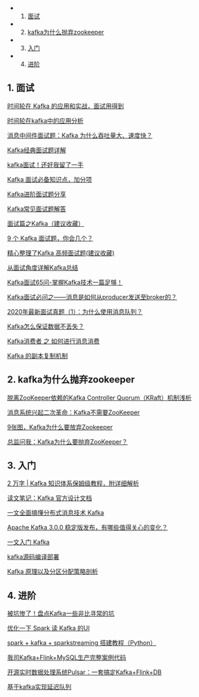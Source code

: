 <!-- vscode-markdown-toc -->
* 1. [面试](#)
* 2. [kafka为什么抛弃zookeeper](#kafkazookeeper)
* 3. [入门](#-1)
* 4. [进阶](#-1)

<!-- vscode-markdown-toc-config
	numbering=true
	autoSave=true
	/vscode-markdown-toc-config -->
<!-- /vscode-markdown-toc -->

##  1. <a name=''></a>面试

[时间轮在 Kafka 的应用和实战，面试用得到](https://mp.weixin.qq.com/s/H7VjG29ClGbVZofIXp6w-g)

[时间轮在kafka中的应用分析](https://mp.weixin.qq.com/s/nYokg1QnVrHjNNT36k5tig)

[消息中间件面试题：Kafka 为什么吞吐量大、速度快？](https://mp.weixin.qq.com/s/XfttlDqBFKsWt2yFSnshhg)

[Kafka经典面试题详解](https://mp.weixin.qq.com/s/zH5LUO_C6lgMpa3EfDoaLw)

[kafka面试！还好我留了一手](https://mp.weixin.qq.com/s/YHeVcCeSW5-tEgOqB8Tf7g)

[Kafka 面试必备知识点，加分项](https://mp.weixin.qq.com/s/HHrBMT_q-X3mmR6lI27-mQ)

[Kafka进阶面试题分享](https://mp.weixin.qq.com/s/wiyInPLv4eQLZdfxQ3JSOQ)

[Kafka常见面试题解答](https://mp.weixin.qq.com/s/V7ZLLYUHbbJ8amr1voXbpQ)

[面试篇之Kafka（建议收藏）](https://mp.weixin.qq.com/s/2tYewyUrXiutsoMxTLofJQ)

[9 个 Kafka 面试题，你会几个？](https://mp.weixin.qq.com/s/LAXrK6WT1bv7I63BmvpXQg)

[精心整理了Kafka 高频面试题(建议收藏)](https://mp.weixin.qq.com/s/mme6MgnflUw0q1ybm6XOcw)

[从面试角度详解Kafka总结](https://mp.weixin.qq.com/s/wxWZ77Qc32MMTIjpOvY9cA)

[Kafka面试65问-掌握Kafka技术一篇足够！](https://mp.weixin.qq.com/s/hKWiQCVDsK9ggoXFPbglGQ)

[Kafka面试必问之——消息是如何从producer发送至broker的？](https://mp.weixin.qq.com/s/1szFCCrxnL4ksjnQ7OA44g)

[2020年最新面试真题（1）：为什么使用消息队列？](https://mp.weixin.qq.com/s/iiiScZV4GtgPRNFqgj7UdA)

[Kafka怎么保证数据不丢失？](https://mp.weixin.qq.com/s/vFlAUqA3pyqRk0LlsiGkrQ)

[Kafka消费者 之 如何进行消息消费](https://mp.weixin.qq.com/s/Cp5cBkoxUYwxJk-8vq4eQg)

[Kafka 的副本复制机制](https://www.jianshu.com/p/d9042af41db3)

##  2. <a name='kafkazookeeper'></a>kafka为什么抛弃zookeeper

[脱离ZooKeeper依赖的Kafka Controller Quorum（KRaft）机制浅析](https://mp.weixin.qq.com/s/TP3DoAi-B-aC3JpR50XDqQ)

[消息系统兴起二次革命：Kafka不需要ZooKeeper](https://mp.weixin.qq.com/s/ev6NM6hptltQBuTaCHJCQQ)

[9张图，Kafka为什么要放弃Zookeeper](https://mp.weixin.qq.com/s/bBW2HIottQSZjBWL4kC6YA)

[总监问我：Kafka为什么要抛弃ZooKeeper？](https://mp.weixin.qq.com/s/6pYVYISF0pFFUj3RQa0RwA)

##  3. <a name='-1'></a>入门

[2 万字 | Kafka 知识体系保姆级教程，附详细解析](https://mp.weixin.qq.com/s/y8Q817pPKF9UCLVn-pjFXw)

[读文笔记：Kafka 官方设计文档](https://mp.weixin.qq.com/s/IwdnuBqf-cTfglTtEarS3w)

[一文全面搞懂分布式消息技术 Kafka](https://mp.weixin.qq.com/s/gmZV01O7a5WtVEW6AeAQ4g)

[Apache Kafka 3.0.0 稳定版发布，有哪些值得关心的变化？](https://mp.weixin.qq.com/s/FkK6Wtl5hsYsiwWWayvakA)

[一文入门 Kafka](https://mp.weixin.qq.com/s/vzvmOXGcsX7rwY4J_--onw)

[kafka源码编译部署](https://mp.weixin.qq.com/s/3IuuligMlgTA4-OAzFH2gw)

[Kafka 原理以及分区分配策略剖析](https://mp.weixin.qq.com/s/upMG8xUAXbN6R4EgqrHhTw)

##  4. <a name='-1'></a>进阶

[被坑惨了！盘点Kafka一些非比寻常的坑](https://mp.weixin.qq.com/s/3KVmEqkSyfLCtXqa7nmGDw)

[优化一下 Spark 读 Kafka 的UI](https://mp.weixin.qq.com/s/4-Z4zSePTNHkov6eNJ3g2g)

[spark + kafka + sparkstreaming 搭建教程（Python）](https://mp.weixin.qq.com/s/bmanoNpmzsTNaP1yK_g7WA)

[我司Kafka+Flink+MySQL生产完整案例代码](https://mp.weixin.qq.com/s/enbuh3BGp1ocAlCoSyQysQ)

[开源实时数据处理系统Pulsar：一套搞定Kafka+Flink+DB](https://mp.weixin.qq.com/s/B9zo0zThARAi11hRuJ-AqA)

[基于kafka实现延迟队列](https://mp.weixin.qq.com/s/Ts1z2XQmEDUmxto4d7O-SA)

